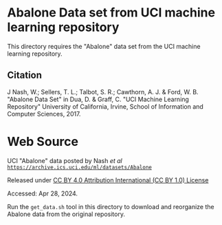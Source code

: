 
# Abalone Data set from UCI machine learning repository

This directory requires the "Abalone" data set from the UCI machine
learning repository.

## Citation

J Nash, W.; Sellers, T. L.; Talbot, S. R.; Cawthorn, A. J. & Ford, W. B.
"Abalone Data Set"
in 
Dua, D. & Graff, C.
"UCI Machine Learning Repository"
University of California, Irvine, School of Information and Computer Sciences,
2017.

# Web Source

UCI "Abalone" data posted by Nash _et al_
[`https://archive.ics.uci.edu/ml/datasets/Abalone`](https://archive.ics.uci.edu/ml/datasets/Abalone)


Released under [CC BY 4.0 Attribution International (CC BY 1.0) License](https://creativecommons.org/licenses/by/4.0/legalcode)

Accessed: Apr 28, 2024.

Run the `get_data.sh` tool in this directory to download and reorganize
the Abalone data from the original repository.
